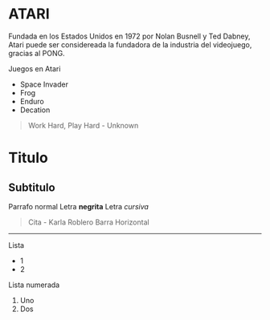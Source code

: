 # ATARI

Fundada en los Estados Unidos en 1972 por Nolan Busnell y Ted Dabney, Atari puede ser considereada la fundadora de la industria del videojuego, gracias al PONG.




Juegos en Atari 
* Space Invader 
* Frog
* Enduro
* Decation


>Work Hard, Play Hard - Unknown
# Titulo 
## Subtitulo 
Parrafo normal 
Letra **negrita** 
Letra _cursiva_
>Cita - Karla Roblero
 Barra Horizontal 
 ----

Lista 
 * 1
 * 2


Lista numerada 
 1. Uno
 2. Dos